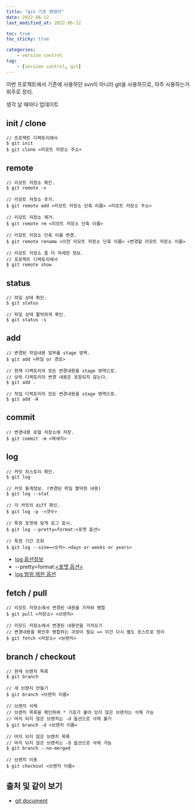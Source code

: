 ```yaml
---
title: "git 기초 명령어"
date: 2022-06-12
last_modified_at: 2022-06-12

toc: true
toc_sticky: true

categories:
    - version control
tag:
    - [version control, git]
---
```


이번 프로젝트에서 기존에 사용하던 svn이 아니라 git을 사용하므로, 자주 사용하는거 위주로 정리.

생각 날 때마다 업데이트  

## init / clone
```
// 프로젝트 디렉토리에서
$ git init
$ git clone <리모트 저장소 주소>
```  

## remote
```
// 리모트 저장소 확인.
$ git remote -v

// 리모트 저장소 추가.
$ git remote add <리모트 저장소 단축 이름> <리모트 저장소 주소> 

// 리모트 저장소 제거.
$ git remote rm <리모트 저장소 단축 이름>

// 리모트 저장소 단축 이름 변경.
$ git remote rename <이전 리모트 저장소 단축 이름> <변경할 리모트 저장소 이름>

// 리모트 저장소 좀 더 자세한 정보.
// 프로젝트 디렉토리에서
$ git remote show
```  

## status
```
// 파일 상태 확인.
$ git status

// 파일 상태 짧막하게 확인.
$ git status -s
```  

## add
```
// 변경된 작업내용 일부를 stage 영역.
$ git add <파일 or 경로>

// 현재 디렉토리의 모든 변경내용을 stage 영역으로.
// 상위 디렉토리의 변경 내용은 포함되지 않는다.
$ git add .

// 작업 디렉토리의 모든 변경내용을 stage 영역으로.
$ git add -A
```  

## commit
```
// 변경내용 로컬 저장소에 저장.
$ git commit -m <메세지>
```  

## log
```
// 커밋 히스토리 확인.
$ git log

// 커밋 통계정보. (변경된 파일 짤막한 내용)
$ git log --stat

// 각 커밋의 diff 확인.
$ git log -p -<갯수>

// 특정 포맷에 맞게 로그 표시.
$ git log --pretty=format:<포맷 옵션>

// 특정 기간 조회
$ git log --sine=<숫자>.<days or weeks or years>
```
 - <a href="https://git-scm.com/book/ko/v2/ch00/log_options">log 옵션정보</a>
 - --pretty=format:<a href="https://git-scm.com/book/ko/v2/ch00/pretty_format"><포맷 옵션></a>
 - <a href="https://git-scm.com/book/ko/v2/ch00/log_options">log 범위 제한 옵션</a>  

## fetch / pull
```
// 리모트 저장소에서 변경된 내용을 가져와 병합
$ git pull <저장소> <브랜치>

// 리모드 저장소에서 변경된 내용만을 가저오기 
// 변경내용을 확인후 병합하는 과정이 필요 => 이건 다시 별도 포스트로 정리
$ git fetch <저장소> <브랜치>
```  

## branch / checkout
```
// 현재 브랜치 목록
$ git branch

// 새 브랜치 만들기
$ git branch <브랜치 이름>

// 브랜치 삭제
// 브랜치 목록을 확인하여 * 기호가 붙어 있지 않은 브랜치는 삭제 가능
// 머지 되지 않은 브랜치는 -d 옵션으로 삭제 불가
$ git branch -d <브랜치 이름>

// 머지 되지 않은 브랜치 목록
// 머지 되지 않은 브랜치는 -D 옵션으로 삭제 가능
$ git branch --no-merged

// 브랜치 이동
$ git checkout <브랜치 이름>
```  

## 출처 및 같이 보기
 - <a href="https://git-scm.com/book/ko/v2/">git document</a>
